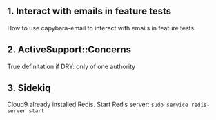 ## 1. Interact with emails in feature tests
How to use capybara-email to interact with emails in feature tests

## 2. ActiveSupport::Concerns
True definitation if DRY: only of one authority

## 3. Sidekiq
Cloud9 already installed Redis.
Start Redis server: `sudo service redis-server start`